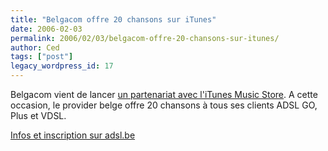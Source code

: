 ```yaml
---
title: "Belgacom offre 20 chansons sur iTunes"
date: 2006-02-03
permalink: 2006/02/03/belgacom-offre-20-chansons-sur-itunes/
author: Ced
tags: ["post"]
legacy_wordpress_id: 17
---
```


Belgacom vient de lancer <a href="http://entertainment.skynet.be/index.html?l1=entertainment&amp;l2=musicclub&amp;l3=bb_music" hreflang="fr">un partenariat avec l'iTunes Music Store</a>. A cette occasion, le provider belge offre 20 chansons à tous ses clients ADSL GO, Plus et VDSL.

<a href="http://www.adsl.be" hreflang="fr">Infos et inscription sur adsl.be</a>

<!-- excerpt -->
